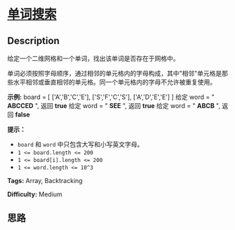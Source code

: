# [单词搜索][title]

## Description

给定一个二维网格和一个单词，找出该单词是否存在于网格中。

单词必须按照字母顺序，通过相邻的单元格内的字母构成，其中"相邻"单元格是那些水平相邻或垂直相邻的单元格。同一个单元格内的字母不允许被重复使用。



**示例:**
            board =    [      ['A','B','C','E'],      ['S','F','C','S'],      ['A','D','E','E']    ]        给定 word = " **ABCCED** ", 返回 **true**    给定 word = " **SEE** ", 返回 **true**    给定 word = " **ABCB** ", 返回 **false**



**提示：**

  * `board` 和 `word` 中只包含大写和小写英文字母。
  * `1 <= board.length <= 200`
  * `1 <= board[i].length <= 200`
  * `1 <= word.length <= 10^3`


**Tags:** Array, Backtracking

**Difficulty:** Medium

## 思路

[title]: https://leetcode-cn.com/problems/word-search
